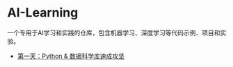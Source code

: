 # AI-Learning
一个专用于AI学习和实践的仓库，包含机器学习、深度学习等代码示例、项目和实验。


- [第一天：Python & 数据科学库速成攻坚](./notes/day01.md)
